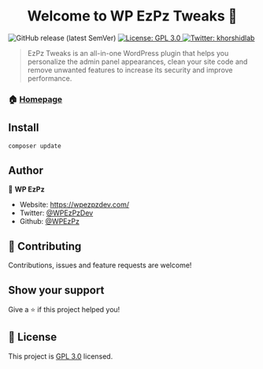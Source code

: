 <h1 align="center">Welcome to WP EzPz Tweaks 👋</h1>
<p>
  <img alt="GitHub release (latest SemVer)" src="https://img.shields.io/github/v/release/WPEzPz/wp-ezpz-tweaks?label=version">
  <a href="http://www.gnu.org/licenses/gpl-3.0.txt" target="_blank">
    <img alt="License: GPL 3.0" src="https://img.shields.io/badge/License-GPL 3.0-yellow.svg" />
  </a>
  <a href="https://twitter.com/WPEzPzDev" target="_blank">
    <img alt="Twitter: khorshidlab" src="https://img.shields.io/twitter/follow/WPEzPzDev.svg?style=social" />
  </a>
</p>

> EzPz Tweaks is an all-in-one WordPress plugin that helps you personalize the admin panel appearances, clean your site code and remove unwanted features to increase its security and improve performance.

### 🏠 [Homepage](https://wpezpzdev.com/)

## Install

```sh
composer update
```

## Author

👤 **WP EzPz**

* Website: https://wpezpzdev.com/
* Twitter: [@WPEzPzDev](https://twitter.com/WPEzPzDev)
* Github: [@WPEzPz](https://github.com/WPEzPz)

## 🤝 Contributing

Contributions, issues and feature requests are welcome!

## Show your support

Give a ⭐️  if this project helped you!

## 📝 License

This project is [GPL 3.0](http://www.gnu.org/licenses/gpl-3.0.txt) licensed.
